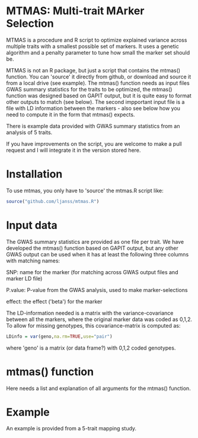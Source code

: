 # MTMAS: Multi-trait MArker Selection

MTMAS is a procedure and R script to optimize explained variance across multiple traits with a smallest possible set of markers. It uses a genetic algorithm and a penalty parameter to tune how small the marker set should be.

MTMAS is not an R package, but just a script that contains the mtmas() function. You can 'source' it directly from github, or download and source it from a local drive (see example). 
The mtmas() function needs as input files GWAS summary statistics for the traits to be optimized, the mtmas() function was designed based on GAPIT output, but it is quite easy to format other outputs to match (see below). The second impportant input file is a file with LD information between the markers - also see below how you need to compute it in the form that mtmas() expects.

There is example data provided with GWAS summary statistics from an analysis of 5 traits.

If you have improvements on the script, you are welcome to make a pull request and I will integrate it in the version stored here.

# Installation

To use mtmas, you only have to 'source' the mtmas.R script like:

```R
source("github.com/ljanss/mtmas.R")
```

# Input data

The GWAS summary statistics are provided as one file per trait. We have developed the mtmas() function based on GAPIT output, but any other GWAS output can be used when it has at least the following three columns with matching names:

SNP: name for the marker (for matching across GWAS output files and marker LD file)

P.value: P-value from the GWAS analysis, used to make marker-selections

effect: the effect ('beta') for the marker

The LD-information needed is a matrix with the variance-covariance between all the markers, where the original marker data was coded as 0,1,2. To allow for missing genotypes, this covariance-matrix is computed as:

```R
LDinfo = var(geno,na.rm=TRUE,use="pair")
```

where 'geno' is a matrix (or data frame?) with 0,1,2 coded genotypes.

# mtmas() function

Here needs a list and explanation of all arguments for the mtmas() function.

# Example

An example is provided from a 5-trait mapping study.
